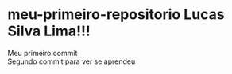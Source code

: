 # meu-primeiro-repositorio Lucas Silva Lima!!!
Meu primeiro commit <br>
Segundo commit para ver se aprendeu